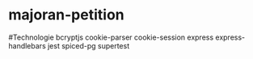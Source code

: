 # majoran-petition

#Technologie
        bcryptjs
        cookie-parser
        cookie-session
        express
        express-handlebars
        jest
        spiced-pg
        supertest
